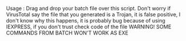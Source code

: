 Usage : Drag and drop your batch file over this script. Don't worry if VirusTotal say the file that  you generated is a Trojan, it is false positive, I don't know why this happens, it is probably bug   because of using IEXPRESS, if you don't trust check code of the file                                 WARNING! SOME COMMANDS FROM BATCH WON'T WORK AS EXE    
